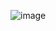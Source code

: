 ![image](https://github.com/KhaiHuy123/scrape_tool/assets/86825653/ca599e1e-2728-46ac-9ff1-e0e64fc2e95b)

